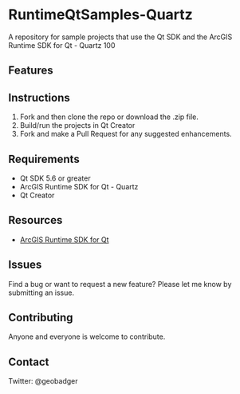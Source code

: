 # RuntimeQtSamples-Quartz
A repository for sample projects that use the Qt SDK and the ArcGIS Runtime SDK for Qt - Quartz 100

## Features

## Instructions

1. Fork and then clone the repo or download the .zip file. 
2. Build/run the projects in Qt Creator
3. Fork and make a Pull Request for any suggested enhancements.

## Requirements

* Qt SDK 5.6  or greater
* ArcGIS Runtime SDK for Qt - Quartz
* Qt Creator

## Resources

* [ArcGIS Runtime SDK for Qt](https://developers.arcgis.com/qt/quartz/)

## Issues

Find a bug or want to request a new feature?  Please let me know by submitting an issue.

## Contributing

Anyone and everyone is welcome to contribute. 

## Contact

Twitter: @geobadger
